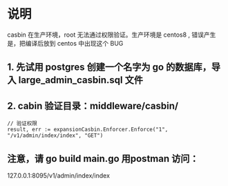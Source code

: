 # 说明
casbin 在生产环境，root 无法通过权限验证。生产环境是 centos8 , 错误产生是，把编译后放到 centos 中出现这个 BUG

## 1. 先试用 postgres 创建一个名字为 go 的数据库，导入 large_admin_casbin.sql 文件

## 2.  cabin 验证目录：middleware/casbin/
```cgo
// 验证权限
result, err := expansionCasbin.Enforcer.Enforce("1", "/v1/admin/index/index", "GET")
````

## 注意，请 go build main.go 用postman 访问：

127.0.0.1:8095/v1/admin/index/index